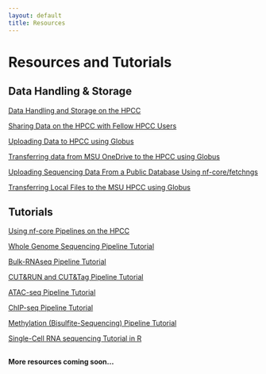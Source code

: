 ```yaml
---
layout: default
title: Resources
---
```


# <i class="fa fa-book"></i> Resources and Tutorials

  <!-- Data Handling Section -->
## <i class="fa fa-database"></i> Data Handling & Storage
<div class="resource-grid">
  <div class="resource-item spartan-green">
    <a href="./data-handling-and-storage">
      <p> Data Handling and Storage on the HPCC</p>
    </a>
  </div>

  <div class="resource-item forest-green">
    <a href="./sharing_data_on_hpcc_documentation">
      <p>Sharing Data on the HPCC with Fellow HPCC Users</p>
    </a>
  </div>

  <div class="resource-item muted-green">
    <a href="./globus_documentation">
      <p>Uploading Data to HPCC using Globus</p>
    </a>
  </div>

  <div class="resource-item olive-green">
    <a href="./globus_onedrive">
      <p>Transferring data from MSU OneDrive to the HPCC using Globus</p>
    </a>
  </div>

  <div class="resource-item mint-green">
    <a href="./fetchngs">
      <p>Uploading Sequencing Data From a Public Database Using nf-core/fetchngs</p>
    </a>
  </div>
</div>

<div class="resource-item silver">
    <a href="./globus_local">
      <p>Transferring Local Files to the MSU HPCC using Globus</p>
    </a>
  </div>

  <!-- Tutorials Section -->
## <i class="fa fa-project-diagram"></i> Tutorials
<div class="resource-grid">

  <div class="resource-item spartan-green">
    <a href="./nf-core">
      <p> Using nf-core Pipelines on the HPCC</p>
    </a>
  </div>

  <div class="resource-item forest-green">
    <a href="./wgs">
      <p>Whole Genome Sequencing Pipeline Tutorial</p>
    </a>
  </div>

  <div class="resource-item muted-green">
    <a href="./bulk_rnaseq">
      <p> Bulk-RNAseq Pipeline Tutorial </p>
    </a>
  </div>

  <div class="resource-item olive-green">
    <a href="./cutamprun">
      <p>CUT&RUN and CUT&Tag Pipeline Tutorial</p>
    </a>
  </div>

  <div class="resource-item mint-green">
    <a href="./atacseq">
      <p>ATAC-seq Pipeline Tutorial</p>
    </a>
  </div>

  <div class="resource-item silver">
    <a href="./chipseq">
      <p>ChIP-seq Pipeline Tutorial</p>
    </a>
  </div>

  <div class="resource-item gray">
    <a href="./methylseq">
      <p>Methylation (Bisulfite-Sequencing) Pipeline Tutorial</p>
    </a>
  </div>

  <div class="resource-item dark-green">
    <a href="https://msubioinformaticscore.github.io/scRNAseq_training/html/bioconductor_scRNAseq_analysis.html">
      <p>Single-Cell RNA sequencing Tutorial in R</p>
    </a>
  </div>
</div>

<div style="margin-top: 30px;">
<b>More resources coming soon...</b>
</div>
